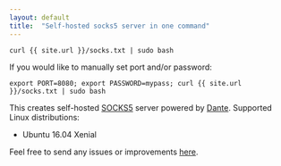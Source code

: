 ```yaml
---
layout: default
title:  "Self-hosted socks5 server in one command"
---
```

`curl {{ site.url }}/socks.txt | sudo bash`

If you would like to manually set port and/or password:

`export PORT=8080; export PASSWORD=mypass; curl {{ site.url }}/socks.txt | sudo bash`

This creates self-hosted [SOCKS5](https://en.wikipedia.org/wiki/SOCKS) server powered by [Dante](http://www.inet.no/dante/). Supported Linux distributions:
* Ubuntu 16.04 Xenial

Feel free to send any issues or improvements [here](https://github.com/selivan/selivan.github.io-socks/issues).
